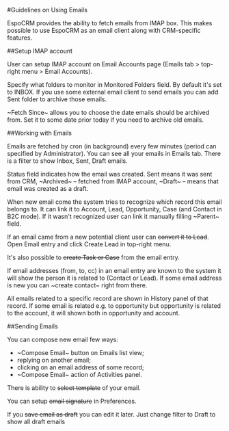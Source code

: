 #Guidelines on Using Emails

EspoCRM provides the ability to fetch emails from IMAP box. This makes possible to use EspoCRM as an email client along with CRM-specific features.

##Setup IMAP account

User can setup IMAP account on Email Accounts page (Emails tab > top-right menu > Email Accounts).

Specify what folders to monitor in Monitored Folders field. By default it's set to INBOX. If you use some external email client to send emails you can add Sent folder to archive those emails.

~Fetch Since~ allows you to choose the date emails should be archived from. Set it to some date prior today if you need to archive old emails.

##Working with Emails

Emails are fetched by cron (in background) every few minutes (period can specified by Administrator).
You can see all your emails in Emails tab. There is a filter to show Inbox, Sent, Draft emails.

Status field indicates how the email was created. Sent means it was sent from CRM, ~Archived~ – fetched from IMAP account, ~Draft~ – means that email was created as a draft.

When new email come the system tries to recognize which record this email belongs to. It can link it to Account, Lead, Opportunity, Case (and Contact in B2C mode). If it wasn't recognized user can link it manually filling ~Parent~ field.

If an email came from a new potential client user can ~~convert it to Lead~~. Open Email entry and click Create Lead in top-right menu.

It's also possible to ~~create Task or Case~~ from the email entry.

If email addresses (from, to, cc) in an email entry are known to the system it will show the person it is related to (Contact or Lead). If some email address is new you can ~create contact~ right from there.

All emails related to a specific record are shown in History panel of that record. If some email is related e.g. to opportunity but opportunity is related to the account, it will shown both in opportunity and account.

##Sending Emails

You can compose new email few ways:
* ~Compose Email~ button on Emails list view;
* replying on another email;
* clicking on an email address of some record;
* ~Compose Email~ action of Activities panel.

There is ability to ~~select template~~ of your email.

You can setup ~~email signature~~ in Preferences.

If you ~~save email as draft~~ you can edit it later. Just change filter to Draft to show all draft emails
